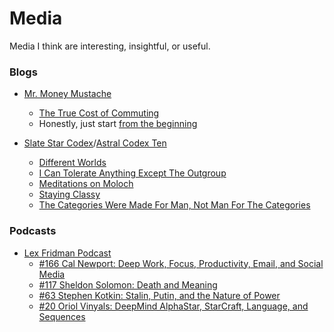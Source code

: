 # Media

Media I think are interesting, insightful, or useful.

### Blogs

- [Mr. Money Mustache](https://www.mrmoneymustache.com/)
    - [The True Cost of Commuting](https://www.mrmoneymustache.com/2011/10/06/the-true-cost-of-commuting/) 
    - Honestly, just start [from the beginning](https://www.mrmoneymustache.com/all-the-posts-since-the-beginning-of-time/)

- [Slate Star Codex](https://slatestarcodex.com/)/[Astral Codex Ten](https://astralcodexten.substack.com/)
    - [Different Worlds](https://slatestarcodex.com/2017/10/02/different-worlds/)
    - [I Can Tolerate Anything Except The Outgroup](https://slatestarcodex.com/2014/09/30/i-can-tolerate-anything-except-the-outgroup/)
    - [Meditations on Moloch](https://slatestarcodex.com/2014/07/30/meditations-on-moloch/)
    - [Staying Classy](https://slatestarcodex.com/2016/01/30/staying-classy/)
    - [The Categories Were Made For Man, Not Man For The Categories](https://slatestarcodex.com/2014/11/21/the-categories-were-made-for-man-not-man-for-the-categories/)

### Podcasts

- [Lex Fridman Podcast](https://lexfridman.com/podcast/)
    - [#166 Cal Newport: Deep Work, Focus, Productivity, Email, and Social Media](https://www.youtube.com/watch?v=y3Umo_jd5AA&ab_channel=LexFridman)
    - [#117 Sheldon Solomon: Death and Meaning](https://www.youtube.com/watch?v=qfKyNxfyWbo&t=1144s&ab_channel=LexFridman)
    - [#63 Stephen Kotkin: Stalin, Putin, and the Nature of Power](https://www.youtube.com/watch?v=oCkkjnpS2f8&ab_channel=LexFridman)
    - [#20 Oriol Vinyals: DeepMind AlphaStar, StarCraft, Language, and Sequences](https://www.youtube.com/watch?v=Kedt2or9xlo&ab_channel=LexFridman)

